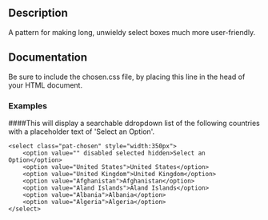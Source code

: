 ## Description

A pattern for making long, unwieldy select boxes much more user-friendly.

## Documentation

Be sure to include the chosen.css file, by placing this line in the head of your HTML document.

  <link rel="stylesheet" type="text/css" href="/src/bower_components/chosen/chosen/chosen.css">

### Examples

####This will display a searchable ddropdown list of the following countries with a placeholder text of 'Select an Option'.
	
	<select class="pat-chosen" style="width:350px">
		<option value="" disabled selected hidden>Select an Option</option>
        <option value="United States">United States</option>
        <option value="United Kingdom">United Kingdom</option>
        <option value="Afghanistan">Afghanistan</option>
        <option value="Aland Islands">Aland Islands</option>
        <option value="Albania">Albania</option>
        <option value="Algeria">Algeria</option>       
	</select>



